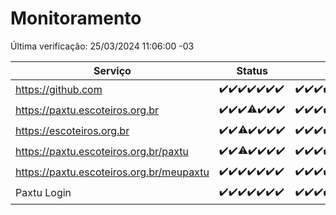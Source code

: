 # Monitoramento

Última verificação: 25/03/2024 11:06:00 -03

|Serviço|Status|Últimas 24h|
|---|---|---|
|https://github.com|<span title="2024-03-18: OK=24">✔️</span><span title="2024-03-19: OK=24">✔️</span><span title="2024-03-20: OK=24">✔️</span><span title="2024-03-21: OK=24">✔️</span><span title="2024-03-22: OK=24">✔️</span><span title="2024-03-23: OK=24">✔️</span><span title="2024-03-24: OK=15">✔️</span>|<span title="24/03/2024 12:04:00 -03 : 200">✔️</span><span title="24/03/2024 13:06:00 -03 : 200">✔️</span><span title="24/03/2024 14:03:00 -03 : 200">✔️</span><span title="24/03/2024 15:08:00 -03 : 200">✔️</span><span title="24/03/2024 16:06:00 -03 : 200">✔️</span><span title="24/03/2024 17:06:00 -03 : 200">✔️</span><span title="24/03/2024 18:03:00 -03 : 200">✔️</span><span title="24/03/2024 19:07:00 -03 : 200">✔️</span><span title="24/03/2024 20:06:00 -03 : 200">✔️</span><span title="24/03/2024 21:31:00 -03 : 200">✔️</span><span title="24/03/2024 22:41:00 -03 : 200">✔️</span><span title="24/03/2024 23:16:00 -03 : 200">✔️</span><span title="25/03/2024 00:08:00 -03 : 200">✔️</span><span title="25/03/2024 01:08:00 -03 : 200">✔️</span><span title="25/03/2024 02:06:00 -03 : 200">✔️</span><span title="25/03/2024 03:09:00 -03 : 200">✔️</span><span title="25/03/2024 04:06:00 -03 : 200">✔️</span><span title="25/03/2024 05:10:00 -03 : 200">✔️</span><span title="25/03/2024 06:06:00 -03 : 200">✔️</span><span title="25/03/2024 07:07:00 -03 : 200">✔️</span><span title="25/03/2024 08:05:00 -03 : 200">✔️</span><span title="25/03/2024 09:10:00 -03 : 200">✔️</span><span title="25/03/2024 10:06:00 -03 : 200">✔️</span><span title="25/03/2024 11:06:00 -03 : 200">✔️</span>|
|https://paxtu.escoteiros.org.br|<span title="2024-03-18: OK=24">✔️</span><span title="2024-03-19: OK=24">✔️</span><span title="2024-03-20: OK=24">✔️</span><span title="2024-03-21: OK=23, Falhas=1">⚠️</span><span title="2024-03-22: OK=24">✔️</span><span title="2024-03-23: OK=24">✔️</span><span title="2024-03-24: OK=15">✔️</span>|<span title="24/03/2024 12:04:00 -03 : 200">✔️</span><span title="24/03/2024 13:06:00 -03 : 200">✔️</span><span title="24/03/2024 14:03:00 -03 : 200">✔️</span><span title="24/03/2024 15:08:00 -03 : 200">✔️</span><span title="24/03/2024 16:06:00 -03 : 200">✔️</span><span title="24/03/2024 17:06:00 -03 : 200">✔️</span><span title="24/03/2024 18:03:00 -03 : 200">✔️</span><span title="24/03/2024 19:07:00 -03 : 200">✔️</span><span title="24/03/2024 20:06:00 -03 : 200">✔️</span><span title="24/03/2024 21:31:00 -03 : 200">✔️</span><span title="24/03/2024 22:41:00 -03 : 200">✔️</span><span title="24/03/2024 23:16:00 -03 : 200">✔️</span><span title="25/03/2024 00:08:00 -03 : 200">✔️</span><span title="25/03/2024 01:08:00 -03 : 200">✔️</span><span title="25/03/2024 02:06:00 -03 : 200">✔️</span><span title="25/03/2024 03:09:00 -03 : 200">✔️</span><span title="25/03/2024 04:06:00 -03 : 200">✔️</span><span title="25/03/2024 05:10:00 -03 : 200">✔️</span><span title="25/03/2024 06:06:00 -03 : 200">✔️</span><span title="25/03/2024 07:07:00 -03 : 200">✔️</span><span title="25/03/2024 08:05:00 -03 : 200">✔️</span><span title="25/03/2024 09:10:00 -03 : 200">✔️</span><span title="25/03/2024 10:06:00 -03 : 200">✔️</span><span title="25/03/2024 11:06:00 -03 : 200">✔️</span>|
|https://escoteiros.org.br|<span title="2024-03-18: OK=24">✔️</span><span title="2024-03-19: OK=24">✔️</span><span title="2024-03-20: OK=22, Falhas=2">⚠️</span><span title="2024-03-21: OK=24">✔️</span><span title="2024-03-22: OK=24">✔️</span><span title="2024-03-23: OK=24">✔️</span><span title="2024-03-24: OK=15">✔️</span>|<span title="24/03/2024 12:04:00 -03 : 200">✔️</span><span title="24/03/2024 13:06:00 -03 : 200">✔️</span><span title="24/03/2024 14:03:00 -03 : 200">✔️</span><span title="24/03/2024 15:08:00 -03 : 200">✔️</span><span title="24/03/2024 16:06:00 -03 : 200">✔️</span><span title="24/03/2024 17:06:00 -03 : 200">✔️</span><span title="24/03/2024 18:03:00 -03 : 200">✔️</span><span title="24/03/2024 19:07:00 -03 : 200">✔️</span><span title="24/03/2024 20:06:00 -03 : 200">✔️</span><span title="24/03/2024 21:31:00 -03 : 200">✔️</span><span title="24/03/2024 22:41:00 -03 : 200">✔️</span><span title="24/03/2024 23:16:00 -03 : 200">✔️</span><span title="25/03/2024 00:08:00 -03 : 200">✔️</span><span title="25/03/2024 01:08:00 -03 : 200">✔️</span><span title="25/03/2024 02:06:00 -03 : 200">✔️</span><span title="25/03/2024 03:09:00 -03 : 200">✔️</span><span title="25/03/2024 04:06:00 -03 : 200">✔️</span><span title="25/03/2024 05:10:00 -03 : 200">✔️</span><span title="25/03/2024 06:06:00 -03 : 200">✔️</span><span title="25/03/2024 07:07:00 -03 : 200">✔️</span><span title="25/03/2024 08:05:00 -03 : 200">✔️</span><span title="25/03/2024 09:10:00 -03 : 200">✔️</span><span title="25/03/2024 10:06:00 -03 : 200">✔️</span><span title="25/03/2024 11:06:00 -03 : 200">✔️</span>|
|https://paxtu.escoteiros.org.br/paxtu|<span title="2024-03-18: OK=24">✔️</span><span title="2024-03-19: OK=24">✔️</span><span title="2024-03-20: OK=23, Falhas=1">⚠️</span><span title="2024-03-21: OK=24">✔️</span><span title="2024-03-22: OK=24">✔️</span><span title="2024-03-23: OK=24">✔️</span><span title="2024-03-24: OK=15">✔️</span>|<span title="24/03/2024 12:04:00 -03 : 200">✔️</span><span title="24/03/2024 13:06:00 -03 : 200">✔️</span><span title="24/03/2024 14:03:00 -03 : 200">✔️</span><span title="24/03/2024 15:08:00 -03 : 200">✔️</span><span title="24/03/2024 16:06:00 -03 : 200">✔️</span><span title="24/03/2024 17:06:00 -03 : 200">✔️</span><span title="24/03/2024 18:03:00 -03 : 200">✔️</span><span title="24/03/2024 19:07:00 -03 : 200">✔️</span><span title="24/03/2024 20:06:00 -03 : 200">✔️</span><span title="24/03/2024 21:31:00 -03 : 200">✔️</span><span title="24/03/2024 22:41:00 -03 : 200">✔️</span><span title="24/03/2024 23:16:00 -03 : 200">✔️</span><span title="25/03/2024 00:08:00 -03 : 200">✔️</span><span title="25/03/2024 01:08:00 -03 : 200">✔️</span><span title="25/03/2024 02:06:00 -03 : 200">✔️</span><span title="25/03/2024 03:09:00 -03 : 200">✔️</span><span title="25/03/2024 04:06:00 -03 : 200">✔️</span><span title="25/03/2024 05:10:00 -03 : 200">✔️</span><span title="25/03/2024 06:06:00 -03 : 200">✔️</span><span title="25/03/2024 07:07:00 -03 : 200">✔️</span><span title="25/03/2024 08:05:00 -03 : 200">✔️</span><span title="25/03/2024 09:10:00 -03 : 200">✔️</span><span title="25/03/2024 10:06:00 -03 : 200">✔️</span><span title="25/03/2024 11:06:00 -03 : 200">✔️</span>|
|https://paxtu.escoteiros.org.br/meupaxtu|<span title="2024-03-18: OK=24">✔️</span><span title="2024-03-19: OK=24">✔️</span><span title="2024-03-20: OK=24">✔️</span><span title="2024-03-21: OK=24">✔️</span><span title="2024-03-22: OK=24">✔️</span><span title="2024-03-23: OK=24">✔️</span><span title="2024-03-24: OK=15">✔️</span>|<span title="24/03/2024 12:04:00 -03 : 200">✔️</span><span title="24/03/2024 13:06:00 -03 : 200">✔️</span><span title="24/03/2024 14:03:00 -03 : 200">✔️</span><span title="24/03/2024 15:08:00 -03 : 200">✔️</span><span title="24/03/2024 16:06:00 -03 : 200">✔️</span><span title="24/03/2024 17:06:00 -03 : 200">✔️</span><span title="24/03/2024 18:03:00 -03 : 200">✔️</span><span title="24/03/2024 19:07:00 -03 : 200">✔️</span><span title="24/03/2024 20:06:00 -03 : 200">✔️</span><span title="24/03/2024 21:31:00 -03 : 200">✔️</span><span title="24/03/2024 22:41:00 -03 : 200">✔️</span><span title="24/03/2024 23:16:00 -03 : 200">✔️</span><span title="25/03/2024 00:08:00 -03 : 200">✔️</span><span title="25/03/2024 01:08:00 -03 : 200">✔️</span><span title="25/03/2024 02:06:00 -03 : 200">✔️</span><span title="25/03/2024 03:09:00 -03 : 200">✔️</span><span title="25/03/2024 04:06:00 -03 : 200">✔️</span><span title="25/03/2024 05:10:00 -03 : 200">✔️</span><span title="25/03/2024 06:06:00 -03 : 200">✔️</span><span title="25/03/2024 07:07:00 -03 : 200">✔️</span><span title="25/03/2024 08:05:00 -03 : 200">✔️</span><span title="25/03/2024 09:10:00 -03 : 200">✔️</span><span title="25/03/2024 10:06:00 -03 : 200">✔️</span><span title="25/03/2024 11:06:00 -03 : 200">✔️</span>|
|Paxtu Login|<span title="2024-03-18: OK=24">✔️</span><span title="2024-03-19: OK=24">✔️</span><span title="2024-03-20: OK=24">✔️</span><span title="2024-03-21: OK=24">✔️</span><span title="2024-03-22: OK=24">✔️</span><span title="2024-03-23: OK=24">✔️</span><span title="2024-03-24: OK=15">✔️</span>|<span title="24/03/2024 12:04:00 -03 : 200">✔️</span><span title="24/03/2024 13:06:00 -03 : 200">✔️</span><span title="24/03/2024 14:03:00 -03 : 200">✔️</span><span title="24/03/2024 15:08:00 -03 : 200">✔️</span><span title="24/03/2024 16:06:00 -03 : 200">✔️</span><span title="24/03/2024 17:06:00 -03 : 200">✔️</span><span title="24/03/2024 18:03:00 -03 : 200">✔️</span><span title="24/03/2024 19:07:00 -03 : 200">✔️</span><span title="24/03/2024 20:06:00 -03 : 200">✔️</span><span title="24/03/2024 21:31:00 -03 : 200">✔️</span><span title="24/03/2024 22:41:00 -03 : 200">✔️</span><span title="24/03/2024 23:16:00 -03 : 200">✔️</span><span title="25/03/2024 00:08:00 -03 : 200">✔️</span><span title="25/03/2024 01:08:00 -03 : 200">✔️</span><span title="25/03/2024 02:06:00 -03 : 200">✔️</span><span title="25/03/2024 03:09:00 -03 : 200">✔️</span><span title="25/03/2024 04:06:00 -03 : 200">✔️</span><span title="25/03/2024 05:10:00 -03 : 200">✔️</span><span title="25/03/2024 06:06:00 -03 : 200">✔️</span><span title="25/03/2024 07:07:00 -03 : 200">✔️</span><span title="25/03/2024 08:05:00 -03 : 200">✔️</span><span title="25/03/2024 09:10:00 -03 : 200">✔️</span><span title="25/03/2024 10:06:00 -03 : 200">✔️</span><span title="25/03/2024 11:06:00 -03 : 200">✔️</span>|
